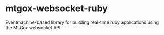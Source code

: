 mtgox-websocket-ruby
====================

Eventmachine-based library for building real-time ruby applications using the Mt.Gox websocket API
